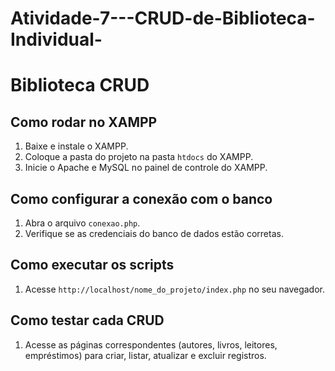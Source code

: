 # Atividade-7---CRUD-de-Biblioteca-Individual-

# Biblioteca CRUD

## Como rodar no XAMPP
1. Baixe e instale o XAMPP.
2. Coloque a pasta do projeto na pasta `htdocs` do XAMPP.
3. Inicie o Apache e MySQL no painel de controle do XAMPP.

## Como configurar a conexão com o banco
1. Abra o arquivo `conexao.php`.
2. Verifique se as credenciais do banco de dados estão corretas.

## Como executar os scripts
1. Acesse `http://localhost/nome_do_projeto/index.php` no seu navegador.

## Como testar cada CRUD
1. Acesse as páginas correspondentes (autores, livros, leitores, empréstimos) para criar, listar, atualizar e excluir registros.
